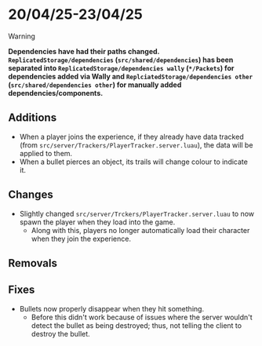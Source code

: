 # 20/04/25-23/04/25

>[!WARNING]
> **Dependencies have had their paths changed. `ReplicatedStorage/dependencies` (`src/shared/dependencies`) has been separated into `ReplicatedStorage/dependencies wally` (`*/Packets`) for dependencies added via Wally and `ReplciatedStorage/dependencies other` (`src/shared/dependencies other`) for manually added dependencies/components.**

## Additions
- When a player joins the experience, if they already have data tracked (from `src/server/Trackers/PlayerTracker.server.luau`), the data will be applied to them.
- When a bullet pierces an object, its trails will change colour to indicate it.

## Changes
- Slightly changed `src/server/Trckers/PlayerTracker.server.luau` to now spawn the player when they load into the game.
  - Along with this, players no longer automatically load their character when they join the experience.

## Removals

## Fixes
- Bullets now properly disappear when they hit something.
  - Before this didn't work because of issues where the server wouldn't detect the bullet as being destroyed; thus, not telling the client to destroy the bullet.